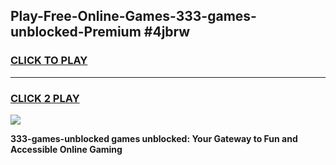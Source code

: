 
## Play-Free-Online-Games-333-games-unblocked-Premium #4jbrw
<h3>
<a href="https://premium.freeplayer.one?title=333-games-unblocked&ref=8M">CLICK TO PLAY</a></h3>
<hr>

<h3>
<a href="https://premium.freeplayer.one?title=333-games-unblocked&ref=8M">CLICK 2 PLAY</a>
  
</h3>

<a href="https://premium.freeplayer.one?title=333-games-unblocked&ref=8M"><img src="https://clearcache.store/games.png"></a>


**333-games-unblocked games unblocked: Your Gateway to Fun and Accessible Online Gaming**
